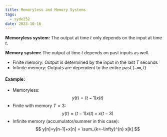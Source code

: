 ```yaml
---
title: Memoryless and Memory Systems
tags:
  - syde252
date: 2023-10-16
---
```

**Memoryless system:** The output at time $t$ only depends on the input at time $t$.

**Memory system:** The output at time $t$ depends on past inputs as well.
- Finite memory: Output is determined by the input in the last $T$ seconds
- Infinite memory: Outputs are dependent to the entire past $(-\infty, t)$

#### Example:

- Memoryless: 
$$
y(t)=(t-1)x(t)
$$
- Finite with memory $T=3$: 
$$
y(t)=(t-1)x(t)+x(t-3)
$$
- Infinite memory (accumulator/summer in this case):
$$
y[n]=y[n-1]+x[n] = \sum_{k=-\infty}^{n} x[k]
$$
